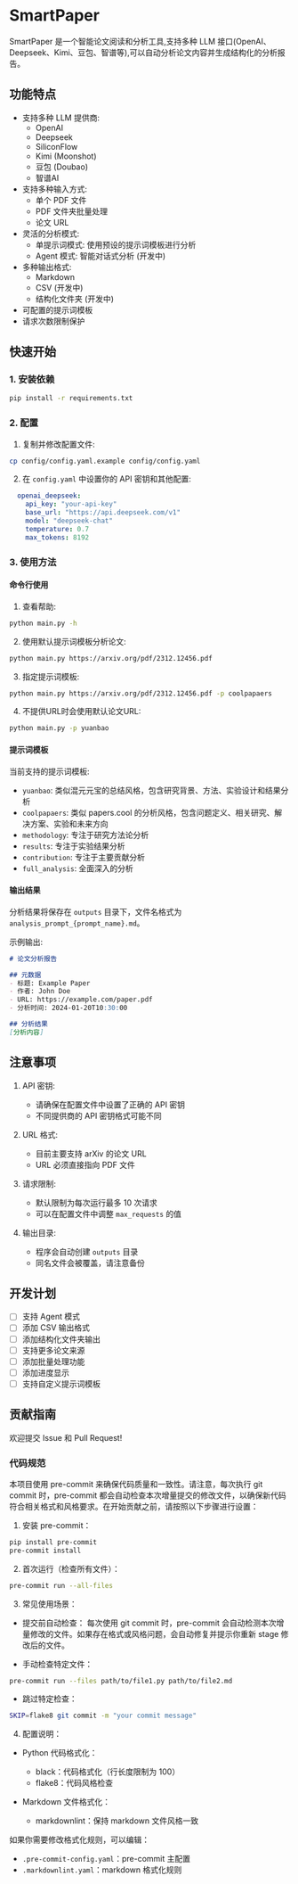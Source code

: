 # SmartPaper

SmartPaper 是一个智能论文阅读和分析工具,支持多种 LLM 接口(OpenAI、Deepseek、Kimi、豆包、智谱等),可以自动分析论文内容并生成结构化的分析报告。

## 功能特点

- 支持多种 LLM 提供商:
  - OpenAI
  - Deepseek
  - SiliconFlow
  - Kimi (Moonshot)
  - 豆包 (Doubao)
  - 智谱AI
- 支持多种输入方式:
  - 单个 PDF 文件
  - PDF 文件夹批量处理
  - 论文 URL
- 灵活的分析模式:
  - 单提示词模式: 使用预设的提示词模板进行分析
  - Agent 模式: 智能对话式分析 (开发中)
- 多种输出格式:
  - Markdown
  - CSV (开发中)
  - 结构化文件夹 (开发中)
- 可配置的提示词模板
- 请求次数限制保护

## 快速开始

### 1. 安装依赖

```bash
pip install -r requirements.txt
```

### 2. 配置

1. 复制并修改配置文件:
```bash
cp config/config.yaml.example config/config.yaml
```

2. 在 `config.yaml` 中设置你的 API 密钥和其他配置:
```yaml
  openai_deepseek:
    api_key: "your-api-key"
    base_url: "https://api.deepseek.com/v1"
    model: "deepseek-chat"
    temperature: 0.7
    max_tokens: 8192
```

### 3. 使用方法

#### 命令行使用

1. 查看帮助:
```bash
python main.py -h
```

2. 使用默认提示词模板分析论文:
```bash
python main.py https://arxiv.org/pdf/2312.12456.pdf
```

3. 指定提示词模板:
```bash
python main.py https://arxiv.org/pdf/2312.12456.pdf -p coolpapaers
```

4. 不提供URL时会使用默认论文URL:
```bash
python main.py -p yuanbao
```

#### 提示词模板

当前支持的提示词模板:
- `yuanbao`: 类似混元元宝的总结风格，包含研究背景、方法、实验设计和结果分析
- `coolpapaers`: 类似 papers.cool 的分析风格，包含问题定义、相关研究、解决方案、实验和未来方向
- `methodology`: 专注于研究方法论分析
- `results`: 专注于实验结果分析
- `contribution`: 专注于主要贡献分析
- `full_analysis`: 全面深入的分析

#### 输出结果

分析结果将保存在 `outputs` 目录下，文件名格式为 `analysis_prompt_{prompt_name}.md`。

示例输出:
```markdown
# 论文分析报告

## 元数据
- 标题: Example Paper
- 作者: John Doe
- URL: https://example.com/paper.pdf
- 分析时间: 2024-01-20T10:30:00

## 分析结果
[分析内容]
```

## 注意事项

1. API 密钥:
   - 请确保在配置文件中设置了正确的 API 密钥
   - 不同提供商的 API 密钥格式可能不同

2. URL 格式:
   - 目前主要支持 arXiv 的论文 URL
   - URL 必须直接指向 PDF 文件

3. 请求限制:
   - 默认限制为每次运行最多 10 次请求
   - 可以在配置文件中调整 `max_requests` 的值

4. 输出目录:
   - 程序会自动创建 `outputs` 目录
   - 同名文件会被覆盖，请注意备份

## 开发计划

- [ ] 支持 Agent 模式
- [ ] 添加 CSV 输出格式
- [ ] 添加结构化文件夹输出
- [ ] 支持更多论文来源
- [ ] 添加批量处理功能
- [ ] 添加进度显示
- [ ] 支持自定义提示词模板

## 贡献指南

欢迎提交 Issue 和 Pull Request!

### 代码规范

本项目使用 pre-commit 来确保代码质量和一致性。请注意，每次执行 git commit 时，pre-commit 都会自动检查本次增量提交的修改文件，以确保新代码符合相关格式和风格要求。在开始贡献之前，请按照以下步骤进行设置：

1. 安装 pre-commit：
```bash
pip install pre-commit
pre-commit install
```

2. 首次运行（检查所有文件）：
```bash
pre-commit run --all-files
```

3. 常见使用场景：

- 提交前自动检查：
  每次使用 git commit 时，pre-commit 会自动检测本次增量修改的文件。如果存在格式或风格问题，会自动修复并提示你重新 stage 修改后的文件。

- 手动检查特定文件：
```bash
pre-commit run --files path/to/file1.py path/to/file2.md
```

- 跳过特定检查：
```bash
SKIP=flake8 git commit -m "your commit message"
```

4. 配置说明：

- Python 代码格式化：
  - black：代码格式化（行长度限制为 100）
  - flake8：代码风格检查

- Markdown 文件格式化：
  - markdownlint：保持 markdown 文件风格一致

如果你需要修改格式化规则，可以编辑：
- `.pre-commit-config.yaml`：pre-commit 主配置
- `.markdownlint.yaml`：markdown 格式化规则
